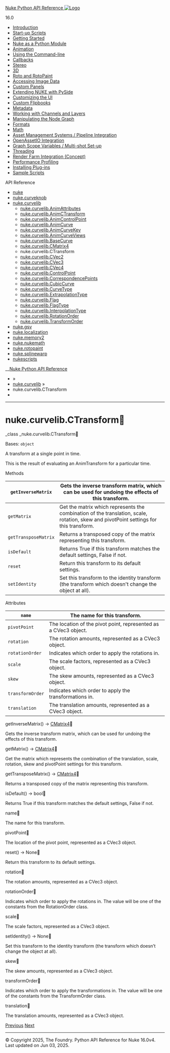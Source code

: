 [ Nuke Python API Reference ![Logo](../_static/NukeApp128.png) ](../index.html)

16.0 

  * [Introduction](../intro.html)
  * [Start-up Scripts](../startup.html)
  * [Getting Started](../basics.html)
  * [Nuke as a Python Module](../nuke_as_python_module.html)
  * [Animation](../animation.html)
  * [Using the Command-line](../command_line.html)
  * [Callbacks](../callbacks.html)
  * [Stereo](../stereo.html)
  * [3D](../3D.html)
  * [Roto and RotoPaint](../rotopaint.html)
  * [Accessing Image Data](../image_data.html)
  * [Custom Panels](../custom_panels.html)
  * [Extending NUKE with PySide](../custom_panels.html#extending-nuke-with-pyside)
  * [Customizing the UI](../custom_ui.html)
  * [Custom Flipbooks](../flipbook.html)
  * [Metadata](../metadata.html)
  * [Working with Channels and Layers](../channels.html)
  * [Manipulating the Node Graph](../dag.html)
  * [Formats](../formats.html)
  * [Math](../math.html)
  * [Asset Management Systems / Pipeline Integration](../asset.html)
  * [OpenAssetIO Integration](../openassetio.html)
  * [Graph Scope Variables / Multi-shot Set-up](../gsv.html)
  * [Threading](../threading.html)
  * [Render Farm Integration (Concept)](../render_farm.html)
  * [Performance Profiling](../performance.html)
  * [Installing Plug-ins](../installing_plugins.html)
  * [Sample Scripts](../samples.html)



API Reference

  * [nuke](nuke.html)
  * [nuke.curveknob](nuke.curveknob.html)
  * [nuke.curvelib](nuke.curvelib.html)
    * [nuke.curvelib.AnimAttributes](nuke.curvelib.AnimAttributes.html)
    * [nuke.curvelib.AnimCTransform](nuke.curvelib.AnimCTransform.html)
    * [nuke.curvelib.AnimControlPoint](nuke.curvelib.AnimControlPoint.html)
    * [nuke.curvelib.AnimCurve](nuke.curvelib.AnimCurve.html)
    * [nuke.curvelib.AnimCurveKey](nuke.curvelib.AnimCurveKey.html)
    * [nuke.curvelib.AnimCurveViews](nuke.curvelib.AnimCurveViews.html)
    * [nuke.curvelib.BaseCurve](nuke.curvelib.BaseCurve.html)
    * [nuke.curvelib.CMatrix4](nuke.curvelib.CMatrix4.html)
    * nuke.curvelib.CTransform
    * [nuke.curvelib.CVec2](nuke.curvelib.CVec2.html)
    * [nuke.curvelib.CVec3](nuke.curvelib.CVec3.html)
    * [nuke.curvelib.CVec4](nuke.curvelib.CVec4.html)
    * [nuke.curvelib.ControlPoint](nuke.curvelib.ControlPoint.html)
    * [nuke.curvelib.CorrespondencePoints](nuke.curvelib.CorrespondencePoints.html)
    * [nuke.curvelib.CubicCurve](nuke.curvelib.CubicCurve.html)
    * [nuke.curvelib.CurveType](nuke.curvelib.CurveType.html)
    * [nuke.curvelib.ExtrapolationType](nuke.curvelib.ExtrapolationType.html)
    * [nuke.curvelib.Flag](nuke.curvelib.Flag.html)
    * [nuke.curvelib.FlagType](nuke.curvelib.FlagType.html)
    * [nuke.curvelib.InterpolationType](nuke.curvelib.InterpolationType.html)
    * [nuke.curvelib.RotationOrder](nuke.curvelib.RotationOrder.html)
    * [nuke.curvelib.TransformOrder](nuke.curvelib.TransformOrder.html)
  * [nuke.gsv](nuke.gsv.html)
  * [nuke.localization](nuke.localization.html)
  * [nuke.memory2](nuke.memory2.html)
  * [nuke.nukemath](nuke.nukemath.html)
  * [nuke.rotopaint](nuke.rotopaint.html)
  * [nuke.splinewarp](nuke.splinewarp.html)
  * [nukescripts](nukescripts.html)



__[Nuke Python API Reference](../index.html)

  * [](../index.html) »
  * [nuke.curvelib](nuke.curvelib.html) »
  * nuke.curvelib.CTransform
  * 


* * *

# nuke.curvelib.CTransform

_class _nuke.curvelib.CTransform
    

Bases: `object`

A transform at a single point in time.

This is the result of evaluating an AnimTransform for a particular time.

Methods

`getInverseMatrix` | Gets the inverse transform matrix, which can be used for undoing the effects of this transform.  
---|---  
`getMatrix` | Get the matrix which represents the combination of the translation, scale, rotation, skew and pivotPoint settings for this transform.  
`getTransposeMatrix` | Returns a transposed copy of the matrix representing this transform.  
`isDefault` | Returns True if this transform matches the default settings, False if not.  
`reset` | Return this transform to its default settings.  
`setIdentity` | Set this transform to the identity transform (the transform which doesn't change the object at all).  
  
Attributes

`name` | The name for this transform.  
---|---  
`pivotPoint` | The location of the pivot point, represented as a CVec3 object.  
`rotation` | The rotation amounts, represented as a CVec3 object.  
`rotationOrder` | Indicates which order to apply the rotations in.  
`scale` | The scale factors, represented as a CVec3 object.  
`skew` | The skew amounts, represented as a CVec3 object.  
`transformOrder` | Indicates which order to apply the transformations in.  
`translation` | The translation amounts, represented as a CVec3 object.  
  
getInverseMatrix() → [CMatrix4](nuke.curvelib.CMatrix4.html#nuke.curvelib.CMatrix4 "nuke.curvelib.CMatrix4")
    

Gets the inverse transform matrix, which can be used for undoing the effects of this transform.

getMatrix() → [CMatrix4](nuke.curvelib.CMatrix4.html#nuke.curvelib.CMatrix4 "nuke.curvelib.CMatrix4")
    

Get the matrix which represents the combination of the translation, scale, rotation, skew and pivotPoint settings for this transform.

getTransposeMatrix() → [CMatrix4](nuke.curvelib.CMatrix4.html#nuke.curvelib.CMatrix4 "nuke.curvelib.CMatrix4")
    

Returns a transposed copy of the matrix representing this transform.

isDefault() → bool
    

Returns True if this transform matches the default settings, False if not.

name
    

The name for this transform.

pivotPoint
    

The location of the pivot point, represented as a CVec3 object.

reset() → None
    

Return this transform to its default settings.

rotation
    

The rotation amounts, represented as a CVec3 object.

rotationOrder
    

Indicates which order to apply the rotations in. The value will be one of the constants from the RotationOrder class.

scale
    

The scale factors, represented as a CVec3 object.

setIdentity() → None
    

Set this transform to the identity transform (the transform which doesn’t change the object at all).

skew
    

The skew amounts, represented as a CVec3 object.

transformOrder
    

Indicates which order to apply the transformations in. The value will be one of the constants from the TransformOrder class.

translation
    

The translation amounts, represented as a CVec3 object.

[ Previous](nuke.curvelib.CMatrix4.html "nuke.curvelib.CMatrix4") [Next ](nuke.curvelib.CVec2.html "nuke.curvelib.CVec2")

* * *

© Copyright 2025, The Foundry. Python API Reference for Nuke 16.0v4. Last updated on Jun 03, 2025. 
